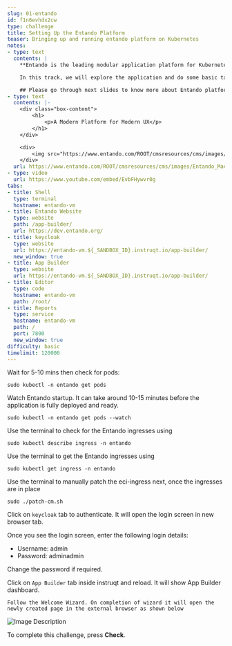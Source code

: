 ```yaml
---
slug: 01-entando
id: f1n6evhdx2cw
type: challenge
title: Setting Up the Entando Platform
teaser: Bringing up and running entando platform on Kubernetes
notes:
- type: text
  contents: |
    **Entando is the leading modular application platform for Kubernetes.**

    In this track, we will explore the application and do some basic tasks.

    ## Please go through next slides to know more about Entando platform
- type: text
  contents: |-
    <div class="box-content">
        <h1>
            <p>A Modern Platform for Modern UX</p>
        </h1>
    </div>

    <div>
        <img src="https://www.entando.com/ROOT/cmsresources/cms/images/Entando_Maerketecture_d0.svg" alt="Entando_Maerketecture.svg">
    </div>
  url: https://www.entando.com/ROOT/cmsresources/cms/images/Entando_Maerketecture_d0.svg
- type: video
  url: https://www.youtube.com/embed/EvbFHywvr0g
tabs:
- title: Shell
  type: terminal
  hostname: entando-vm
- title: Entando Website
  type: website
  path: /app-builder/
  url: https://dev.entando.org/
- title: keycloak
  type: website
  url: https://entando-vm.${_SANDBOX_ID}.instruqt.io/app-builder/
  new_window: true
- title: App Builder
  type: website
  url: https://entando-vm.${_SANDBOX_ID}.instruqt.io/app-builder/
- title: Editor
  type: code
  hostname: entando-vm
  path: /root/
- title: Reports
  type: service
  hostname: entando-vm
  path: /
  port: 7800
  new_window: true
difficulty: basic
timelimit: 120000
---
```

<!-- Use the terminal to execute shell script:

```
sudo ./start.sh
``` -->
<!--
``
For Every pass phrase use same password : entando
`` -->

Wait for 5-10 mins then check for pods:
```
sudo kubectl -n entando get pods
```

Watch Entando startup. It can take around 10-15 minutes before the application is fully deployed and ready.
```
sudo kubectl -n entando get pods --watch
```

Use the terminal to check for the Entando ingresses using
```
sudo kubectl describe ingress -n entando
```

Use the terminal to get the Entando ingresses using
```
sudo kubectl get ingress -n entando
```

Use the terminal to manually patch the eci-ingress next, once the ingresses are in place
```
sudo ./patch-cm.sh
```

Click on `keycloak` tab to authenticate. It will open the login screen in new browser tab.

Once you see the login screen, enter the following login details:
- Username: admin
- Password: adminadmin


Change the password if required.

Click on `App Builder` tab inside instruqt and reload. It will show App Builder dashboard.

``Follow the Welcome Wizard. On completion of wizard it will open the newly created page in the external browser as shown below``

![Image Description](../assets/hello_world_page.png)

To complete this challenge, press **Check**.
